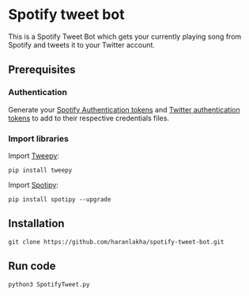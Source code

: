 # Spotify tweet bot

This is a Spotify Tweet Bot which gets your currently playing song from Spotify and tweets it to your Twitter account.

## Prerequisites

### Authentication

Generate your [Spotify Authentication tokens](https://developer.spotify.com/) and [Twitter authentication tokens](https://developer.twitter.com/) to add to their respective credentials files.

### Import libraries

Import [Tweepy](https://www.tweepy.org/):
```
pip install tweepy
```
Import [Spotipy](https://spotipy.readthedocs.io/en/latest/#installation):
```
pip install spotipy --upgrade
```
## Installation
```
git clone https://github.com/haranlakha/spotify-tweet-bot.git
```

## Run code
```
python3 SpotifyTweet.py
```


